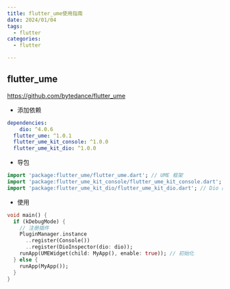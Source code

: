 ```yaml
---
title: flutter_ume使用指南
date: 2024/01/04
tags:
  - flutter
categories:
  - flutter

---
```


## flutter_ume

https://github.com/bytedance/flutter_ume

- 添加依赖

```yaml
dependencies:
	dio: ^4.0.6
  flutter_ume: ^1.0.1
  flutter_ume_kit_console: ^1.0.0
  flutter_ume_kit_dio: ^1.0.0
```

- 导包

```dart
import 'package:flutter_ume/flutter_ume.dart'; // UME 框架
import 'package:flutter_ume_kit_console/flutter_ume_kit_console.dart'; // debugPrint 插件包
import 'package:flutter_ume_kit_dio/flutter_ume_kit_dio.dart'; // Dio 网络请求调试工具
```

- 使用

```dart
void main() {
  if (kDebugMode) {
    // 注册插件
    PluginManager.instance                                 
      ..register(Console())
      ..register(DioInspector(dio: dio));                  
    runApp(UMEWidget(child: MyApp(), enable: true)); // 初始化
  } else {
    runApp(MyApp());
  }
}
```

